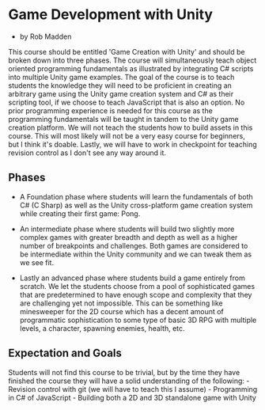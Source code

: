 # Game Development with Unity

* by Rob Madden

This course should be entitled 'Game Creation with Unity' and should be broken down into three phases.  The course will simultaneously teach object oriented programming fundamentals as illustrated by integrating C# scripts into multiple Unity game examples.  The goal of the course is to teach students the knowledge they will need to be proficient in creating an arbitrary game using the Unity game creation system and C# as their scripting tool, if we choose to teach JavaScript that is also an option.  No prior programming experience is needed for this course as the programming fundamentals will be taught in tandem to the Unity game creation platform.  We will not teach the students how to build assets in this course.  This will most likely will not be a very easy course for beginners, but I think it's doable.  Lastly, we will have to work in checkpoint for teaching revision control as I don't see any way around it.

## Phases
- A Foundation phase where students will learn the fundamentals of both C# (C Sharp) as well as the Unity cross-platform game creation system while creating their first game: Pong.

- An intermediate phase where students will build two slightly more complex games with greater breadth and depth as well as a higher number of breakpoints and challenges.  Both games are considered to be intermediate within the Unity community and we can tweak them as we see fit.

- Lastly an advanced phase where students build a game entirely from scratch.  We let the students choose from a pool of sophisticated games that are predetermined to have enough scope and complexity that they are challenging yet not impossible.  This can be something like minesweeper for the 2D course which has a decent amount of programmatic sophistication to some type of basic 3D RPG with multiple levels, a character, spawning enemies, health, etc.

## Expectation and Goals
Students will not find this course to be trivial, but by the time they have finished the course they will have a solid understanding of the following:
    - Revision control with git (we will have to teach this I assume)
    - Programming in C# of JavaScript
    - Building both a 2D and 3D standalone game with Unity
